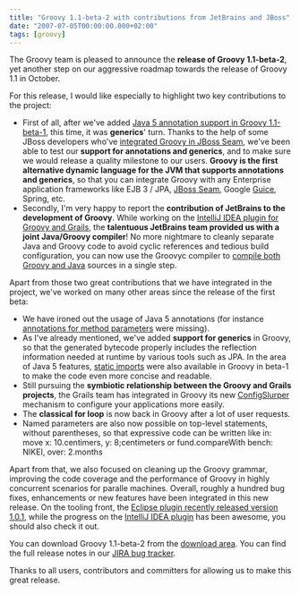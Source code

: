 ```yaml
---
title: "Groovy 1.1-beta-2 with contributions from JetBrains and JBoss"
date: "2007-07-05T00:00:00.000+02:00"
tags: [groovy]
---
```


The Groovy team is pleased to announce the **release of Groovy 1.1-beta-2**, yet another step on our aggressive roadmap towards the release of Groovy 1.1 in October.

For this release, I would like especially to highlight two key contributions to the project:

*   First of all, after we've added [Java 5 annotation support in Groovy 1.1-beta-1](http://docs.codehaus.org/display/GROOVY/2007/04/30/Groovy+1.1-beta-1+with+annotation+support), this time, it was **generics**' turn. Thanks to the help of some JBoss developers who've [integrated Groovy in JBoss Seam](http://blog.hibernate.org/cgi-bin/blosxom.cgi/Emmanuel%20Bernard/groovyseamed.html), we've been able to test our **support for annotations and generics**, and to make sure we would release a quality milestone to our users. **Groovy is the first alternative dynamic language for the JVM that supports annotations and generics**, so that you can integrate Groovy with any Enterprise application frameworks like EJB 3 / JPA, [JBoss Seam](http://www.infoq.com/news/2007/06/seam2beta), Google [Guice](http://glaforge.free.fr/weblog/index.php?itemid=208), Spring, etc.
*   Secondly, I'm very happy to report the **contribution of JetBrains to the development of Groovy**. While working on the [IntelliJ IDEA plugin for Groovy and Grails](http://groovy.codehaus.org/IntelliJ+IDEA+Plugin+(JetBrains+Edition)), the **talentuous JetBrains team provided us with a joint Java/Groovy compiler**! No more nightmare to cleanly separate Java and Groovy code to avoid cyclic references and tedious build configuration, you can now use the Groovyc compiler to [compile both Groovy and Java](http://blackdragsview.blogspot.com/2007/07/joint-compilation-in-groovy.html) sources in a single step.

Apart from those two great contributions that we have integrated in the project, we've worked on many other areas since the release of the first beta:

*   We have ironed out the usage of Java 5 annotations (for instance [annotations for method parameters](http://docs.codehaus.org/display/GROOVY/2007/06/14/The+annotation+support+has+been+extended+to+include+support+for+Method+Parameter+Annotations) were missing).
*   As I've already mentioned, we've added **support for generics** in Groovy, so that the generated bytecode properly includes the reflection information needed at runtime by various tools such as JPA. In the area of Java 5 features, [static imports](http://groovy.codehaus.org/Static+Import+Usage) were also available in Groovy in beta-1 to make the code even more concise and readable.
*   Still pursuing the **symbiotic relationship between the Groovy and Grails projects**, the Grails team has integrated in Groovy its new [ConfigSlurper](http://docs.codehaus.org/display/GROOVY/ConfigSlurper) mechanism to configure your applications more easily.
*   The **classical for loop** is now back in Groovy after a lot of user requests.
*   Named parameters are also now possible on top-level statements, without parentheses, so that expressive code can be written like in: move x: 10.centimers, y: 8;centimeters or fund.compareWith bench: NIKEI, over: 2.months

Apart from that, we also focused on cleaning up the Groovy grammar, improving the code coverage and the performance of Groovy in highly concurrent scenarios for paralle machines. Overall, roughly a hundred bug fixes, enhancements or new features have been integrated in this new release. On the tooling front, the [Eclipse plugin recently released version 1.0.1](http://docs.codehaus.org/display/GROOVY/2007/06/29/Version+1.0.1+of++the+Groovy+Eclipse+Plugin+is+now+available.), while the progress on the [IntelliJ IDEA plugin](http://www.jetbrains.net/confluence/display/GRVY/Groovy+Home) has been awesome, you should also check it out.

You can download Groovy 1.1-beta-2 from the [download area](http://groovy.codehaus.org/Download). You can find the full release notes in our [JIRA bug tracker](http://jira.codehaus.org/secure/ReleaseNote.jspa?projectId=10242&styleName=Html&version=10436).

Thanks to all users, contributors and committers for allowing us to make this great release.